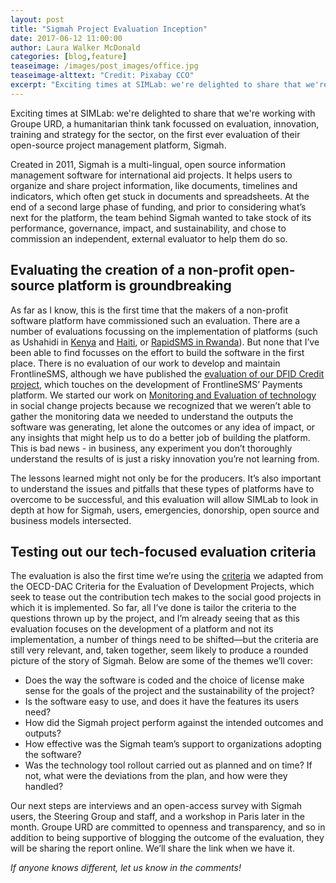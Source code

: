 ```yaml
---
layout: post
title: "Sigmah Project Evaluation Inception"
date: 2017-06-12 11:00:00
author: Laura Walker McDonald
categories: [blog,feature]
teaseimage: /images/post_images/office.jpg
teaseimage-alttext: "Credit: Pixabay CCO"
excerpt: "Exciting times at SIMLab: we're delighted to share that we're working with Groupe URD, a humanitarian think tank focussed on evaluation, innovation, training and strategy for the sector, on the first ever evaluation of their open-source project management platform, Sigmah."
---
```

Exciting times at SIMLab: we're delighted to share that we're working with Groupe URD, a humanitarian think tank focussed on evaluation, innovation, training and strategy for the sector, on the first ever evaluation of their open-source project management platform, Sigmah.

Created in 2011, Sigmah is a multi-lingual, open source information management software for international aid projects. It helps users to organize and share project information, like documents, timelines and indicators, which often get stuck in documents and spreadsheets. At the end of a second large phase of funding, and prior to considering what’s next for the platform, the team behind Sigmah wanted to take stock of its performance, governance, impact, and sustainability, and chose to commission an independent, external evaluator to help them do so.

## Evaluating the creation of a non-profit open-source platform is groundbreaking
As far as I know, this is the first time that the makers of a non-profit software platform have commissioned such an evaluation. There are a number of evaluations focussing on the implementation of platforms (such as Ushahidi in [Kenya](https://www.ushahidi.com/blog/2013/07/08/uchaguzi-monitoring-and-evaluation-final-report-released) and [Haiti](https://www.ushahidi.com/blog/2011/04/19/ushahidi-haiti-project-evaluation-final-report/), or [RapidSMS in Rwanda]({{site.baseurl}}/files/Rapidsms.pdf)). But none that I’ve been able to find focusses on the effort to build the software in the first place. There is no evaluation of our work to develop and maintain FrontlineSMS, although we have published the [evaluation of our DFID Credit project](http://simlab.org/blog/2016/03/07/mobile-money-in-the-last-mile-the-indepedent-evaluation/), which touches on the development of FrontlineSMS’ Payments platform. We started our work on [Monitoring and Evaluation of technology](http://simlab.org/resources/mandeoftech/) in social change projects because we recognized that we weren’t able to gather the monitoring data we needed to understand the outputs the software was generating, let alone the outcomes or any idea of impact, or any insights that might help us to do a better job of building the platform. This is bad news - in business, any experiment you don’t thoroughly understand the results of is just a risky innovation you’re not learning from.

  The lessons learned might not only be for the producers. It’s also important to understand the issues and pitfalls that these types of platforms have to overcome to be successful, and this evaluation will allow SIMLab to look in depth at how for Sigmah, users, emergencies, donorship, open source and business models intersected.

## Testing out our tech-focused evaluation criteria
The evaluation is also the first time we’re using the [criteria](http://simlab.org/resources/mandeoftech/) we adapted from the OECD-DAC Criteria for the Evaluation of Development Projects, which seek to tease out the contribution tech makes to the social good projects in which it is implemented. So far, all I’ve done is tailor the criteria to the questions thrown up by the project, and I’m already seeing that as this evaluation focuses on the development of a platform and not its implementation, a number of things need to be shifted&mdash;but the criteria are still very relevant, and, taken together, seem likely to produce a rounded picture of the story of Sigmah. Below are some of the themes we’ll cover:

* Does the way the software is coded and the choice of license make sense for the goals of the project and the sustainability of the project?
* Is the software easy to use, and does it have the features its users need?
* How did the Sigmah project perform against the intended outcomes and outputs?
* How effective was the Sigmah team’s support to organizations adopting the software?  
* Was the technology tool rollout carried out as planned and on time? If not, what were the deviations from the plan, and how were they handled?

Our next steps are interviews and an open-access survey with Sigmah users, the Steering Group and staff, and a workshop in Paris later in the month. Groupe URD are committed to openness and transparency, and so in addition to being supportive of blogging the outcome of the evaluation, they will be sharing the report online. We’ll share the link when we have it.

*If anyone knows different, let us know in the comments!*
